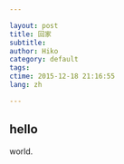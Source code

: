 ```yaml
---

layout: post  
title: 回家  
subtitle:   
author: Hiko  
category: default  
tags:   
ctime: 2015-12-18 21:16:55  
lang: zh  

---
```



## hello

world.